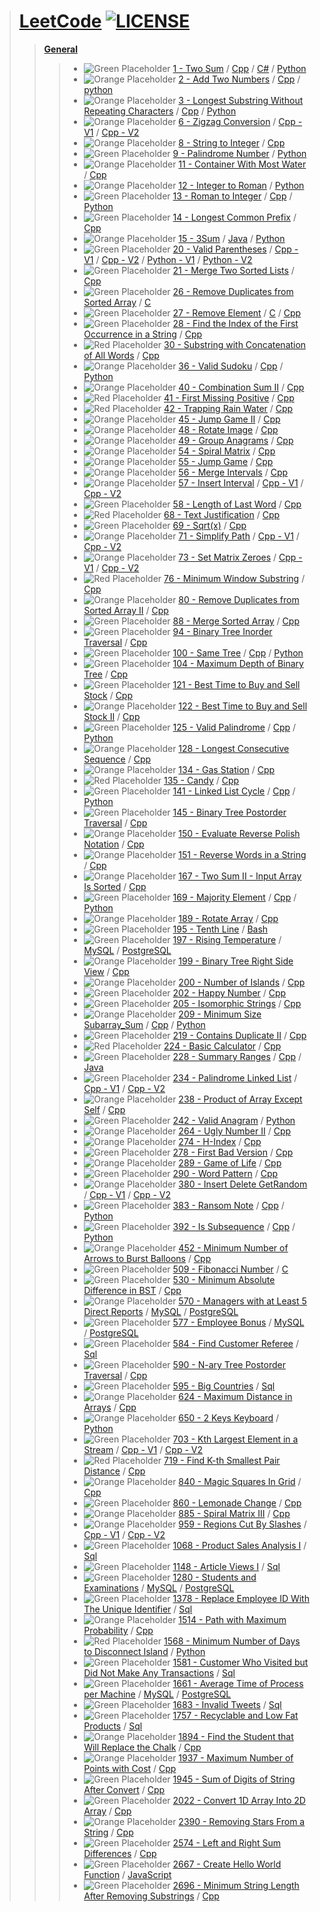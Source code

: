 > # [LeetCode](https://leetcode.com/u/shahar_30/) [![LICENSE](https://img.shields.io/badge/license-MIT-yellow.svg)](./LICENSE)
>> [**General**](./)
>>> - ![Green Placeholder](https://placehold.co/15x15/00ff00/00ff00.png) [1 - Two Sum](./leetcode-1-Two_Sum/) / [Cpp](./leetcode-1-Two_Sum/leetcode-1-Two_Sum.cpp) / [C#](./leetcode-1-Two_Sum/leetcode-1-Two_Sum.cs) / [Python](./leetcode-1-Two_Sum/leetcode-1-Two_Sum.py)
>>> - ![Orange Placeholder](https://placehold.co/15x15/ffa500/ffa500.png) [2 - Add Two Numbers](./leetcode-2-Add_Two_Numbers/) / [Cpp](./leetcode-2-Add_Two_Numbers/leetcode-2-Add_Two_Numbers.cpp) / [python](./leetcode-2-Add_Two_Numbers/leetcode-2-Add_Two_Numbers.py)
>>> - ![Orange Placeholder](https://placehold.co/15x15/ffa500/ffa500.png) [3 - Longest Substring Without Repeating Characters](./leetcode-3-Longest_Substring_Without_Repeating_Characters/) / [Cpp](./leetcode-3-Longest_Substring_Without_Repeating_Characters/leetcode-3-Longest_Substring_Without_Repeating_Characters.cpp) / [Python](./leetcode-3-Longest_Substring_Without_Repeating_Characters/leetcode-3-Longest_Substring_Without_Repeating_Characters.py)
>>> - ![Orange Placeholder](https://placehold.co/15x15/ffa500/ffa500.png) [6 - Zigzag Conversion](./leetcode-6-Zigzag_Conversion/) / [Cpp - V1](./leetcode-6-Zigzag_Conversion/leetcode-6-Zigzag_Conversion-V1.cpp) / [Cpp - V2](./leetcode-6-Zigzag_Conversion/leetcode-6-Zigzag_Conversion-V2.cpp)
>>> - ![Orange Placeholder](https://placehold.co/15x15/ffa500/ffa500.png) [8 - String to Integer](./leetcode-8-String_to_Integer/) / [Cpp](./leetcode-8-String_to_Integer/leetcode-8-String_to_Integer.cpp)
>>> - ![Green Placeholder](https://placehold.co/15x15/00ff00/00ff00.png) [9 - Palindrome Number](./leetcode-9-Palindrome_Number/) / [Python](./leetcode-9-Palindrome_Number/leetcode-9-Palindrome_Number.py)
>>> - ![Orange Placeholder](https://placehold.co/15x15/ffa500/ffa500.png) [11 - Container With Most Water](./leetcode-11-Container_With_Most_Water/) / [Cpp](./leetcode-11-Container_With_Most_Water/leetcode-11-Container_With_Most_Water.cpp)
>>> - ![Orange Placeholder](https://placehold.co/15x15/ffa500/ffa500.png) [12 - Integer to Roman](./leetcode-12-Integer_to_Roman/) / [Python](./leetcode-12-Integer_to_Roman/leetcode-12-Integer_to_Roman.py)
>>> - ![Green Placeholder](https://placehold.co/15x15/00ff00/00ff00.png) [13 - Roman to Integer](./leetcode-13-Roman_to_Integer/) / [Cpp](./leetcode-13-Roman_to_Integer/leetcode-13-Roman_to_Integer.cpp) / [Python](./leetcode-13-Roman_to_Integer/leetcode-13-Roman_to_Integer.py)
>>> - ![Green Placeholder](https://placehold.co/15x15/00ff00/00ff00.png) [14 - Longest Common Prefix](./leetcode-14-Longest_Common_Prefix/) / [Cpp](./leetcode-14-Longest_Common_Prefix/leetcode-14-Longest_Common_Prefix.cpp)
>>> - ![Orange Placeholder](https://placehold.co/15x15/ffa500/ffa500.png) [15 - 3Sum](./leetcode-15-3Sum/) / [Java](./leetcode-15-3Sum/leetcode_15_3Sum.java) / [Python](./leetcode-15-3Sum/leetcode_15_3Sum.py)
>>> - ![Green Placeholder](https://placehold.co/15x15/00ff00/00ff00.png) [20 - Valid Parentheses](./leetcode-20-Valid_Parentheses/) / [Cpp - V1](./leetcode-20-Valid_Parentheses/leetcode-20-Valid_Parentheses_V1.cpp) / [Cpp - V2](./leetcode-20-Valid_Parentheses/leetcode-20-Valid_Parentheses_v2.cpp) / [Python - V1](./leetcode-20-Valid_Parentheses/leetcode-20-Valid_Parentheses%20-%20V1.py) / [Python - V2](./leetcode-20-Valid_Parentheses/leetcode-20-Valid_Parentheses%20-%20V2.py)
>>> - ![Green Placeholder](https://placehold.co/15x15/00ff00/00ff00.png) [21 - Merge Two Sorted Lists](./leetcode-21-Merge_Two_Sorted_Lists/) / [Cpp](./leetcode-21-Merge_Two_Sorted_Lists/leetcode-21-Merge_Two_Sorted_Lists.cpp)
>>> - ![Green Placeholder](https://placehold.co/15x15/00ff00/00ff00.png) [26 - Remove Duplicates from Sorted Array](./leetcode-26-Remove_Duplicates_from_Sorted_Array/) / [C](./leetcode-26-Remove_Duplicates_from_Sorted_Array/leetcode-26-Remove_Duplicates_from_Sorted_Array.c)
>>> - ![Green Placeholder](https://placehold.co/15x15/00ff00/00ff00.png) [27 - Remove Element](./leetcode-27-Remove_Element/) / [C](./leetcode-27-Remove_Element/leetcode-27-Remove_Element.c) / [Cpp](./leetcode-27-Remove_Element/leetcode-27-Remove_Element.cpp)
>>> - ![Green Placeholder](https://placehold.co/15x15/00ff00/00ff00.png) [28 - Find the Index of the First Occurrence in a String](./leetcode-28-Find_the_Index_of_the_First_Occurrence_in_a_String/) / [Cpp](./leetcode-28-Find_the_Index_of_the_First_Occurrence_in_a_String/leetcode-28-Find_the_Index_of_the_First_Occurrence_in_a_String.cpp)
>>> - ![Red Placeholder](https://placehold.co/15x15/ff0000/ff0000.png) [30 - Substring with Concatenation of All Words](./leetcode-30-Substring_with_Concatenation_of_All_Words/) / [Cpp](./leetcode-30-Substring_with_Concatenation_of_All_Words/leetcode-30-Substring_with_Concatenation_of_All_Words.cpp)
>>> - ![Orange Placeholder](https://placehold.co/15x15/ffa500/ffa500.png) [36 - Valid Sudoku](./leetcode-36-Valid_Sudoku/) / [Cpp](./leetcode-36-Valid_Sudoku/leetcode-36-Valid_Sudoku.cpp) / [Python](./leetcode-36-Valid_Sudoku/leetcode-36-Valid_Sudoku.py)
>>> - ![Orange Placeholder](https://placehold.co/15x15/ffa500/ffa500.png) [40 - Combination Sum II](./leetcode-40-Combination_Sum_II/) / [Cpp](./leetcode-40-Combination_Sum_II/leetcode-40-Combination_Sum_II.cpp)
>>> - ![Red Placeholder](https://placehold.co/15x15/ff0000/ff0000.png) [41 - First Missing Positive](./leetcode-41-First_Missing_Positive/) / [Cpp](./leetcode-41-First_Missing_Positive/leetcode-41-First_Missing_Positive.cpp)
>>> - ![Red Placeholder](https://placehold.co/15x15/ff0000/ff0000.png) [42 - Trapping Rain Water](./leetcode-42-Trapping_Rain_Water/) / [Cpp](./leetcode-42-Trapping_Rain_Water/leetcode-42-Trapping_Rain_Water.cpp)
>>> - ![Orange Placeholder](https://placehold.co/15x15/ffa500/ffa500.png) [45 - Jump Game II](./leetcode-45-Jump_Game_II/) / [Cpp](./leetcode-45-Jump_Game_II/leetcode-45-Jump_Game_II.cpp)
>>> - ![Orange Placeholder](https://placehold.co/15x15/ffa500/ffa500.png) [48 - Rotate Image](./leetcode-48-Rotate_Image/) / [Cpp](./leetcode-48-Rotate_Image/leetcode-48-Rotate_Image.cpp)
>>> - ![Orange Placeholder](https://placehold.co/15x15/ffa500/ffa500.png) [49 - Group Anagrams](./leetcode-49-Group_Anagrams/) / [Cpp](./leetcode-49-Group_Anagrams/leetcode-49-Group_Anagrams.cpp)
>>> - ![Orange Placeholder](https://placehold.co/15x15/ffa500/ffa500.png) [54 - Spiral Matrix](./leetcode-54-Spiral_Matrix/) / [Cpp](./leetcode-54-Spiral_Matrix/leetcode-54-Spiral_Matrix.cpp)
>>> - ![Orange Placeholder](https://placehold.co/15x15/ffa500/ffa500.png) [55 - Jump Game](./leetcode-55-Jump_Game/) / [Cpp](./leetcode-55-Jump_Game/leetcode-55-Jump_Game.cpp)
>>> - ![Orange Placeholder](https://placehold.co/15x15/ffa500/ffa500.png) [56 - Merge Intervals](./leetcode-56-Merge_Intervals/) / [Cpp](./leetcode-56-Merge_Intervals/leetcode-56-Merge_Intervals.cpp)
>>> - ![Orange Placeholder](https://placehold.co/15x15/ffa500/ffa500.png) [57 - Insert Interval](./leetcode-57-Insert_Interval/) / [Cpp - V1](./leetcode-57-Insert_Interval/leetcode-57-Insert_Interval-V1.cpp) / [Cpp - V2](./leetcode-57-Insert_Interval/leetcode-57-Insert_Interval-V2.cpp)
>>> - ![Green Placeholder](https://placehold.co/15x15/00ff00/00ff00.png) [58 - Length of Last Word](./leetcode-58-Length_of_Last_Word/) / [Cpp](./leetcode-58-Length_of_Last_Word/leetcode-58-Length_of_Last_Word.cpp)
>>> - ![Red Placeholder](https://placehold.co/15x15/ff0000/ff0000.png) [68 - Text Justification](./leetcode-68-Text_Justification/) / [Cpp](./leetcode-68-Text_Justification/leetcode-68-Text_Justification.cpp)
>>> - ![Green Placeholder](https://placehold.co/15x15/00ff00/00ff00.png) [69 - Sqrt(x)](./leetcode-69-Sqrt(x)/) / [Cpp](./leetcode-69-Sqrt(x)/leetcode-69-Sqrt_x.cpp)
>>> - ![Orange Placeholder](https://placehold.co/15x15/ffa500/ffa500.png) [71 - Simplify Path](./leetcode-71-Simplify_Path/) / [Cpp - V1](./leetcode-71-Simplify_Path/leetcode-71-Simplify_Path-V1.cpp) / [Cpp - V2](./leetcode-71-Simplify_Path/leetcode-71-Simplify_Path-V2.cpp)
>>> - ![Orange Placeholder](https://placehold.co/15x15/ffa500/ffa500.png) [73 - Set Matrix Zeroes](./leetcode-73-Set_Matrix_Zeroes/) / [Cpp - V1](./leetcode-73-Set_Matrix_Zeroes/leetcode-73-Set_Matrix_Zeroes-V1.cpp) / [Cpp - V2](./leetcode-73-Set_Matrix_Zeroes/leetcode-73-Set_Matrix_Zeroes-V2.cpp)
>>> - ![Red Placeholder](https://placehold.co/15x15/ff0000/ff0000.png) [76 - Minimum Window Substring](./leetcode-76-Minimum_Window_Substring/) / [Cpp](./leetcode-76-Minimum_Window_Substring/leetcode-76-Minimum_Window_Substring.cpp)
>>> - ![Orange Placeholder](https://placehold.co/15x15/ffa500/ffa500.png) [80 - Remove Duplicates from Sorted Array II](./leetcode-80-Remove_Duplicates_from_Sorted_Array_II/) / [Cpp](./leetcode-80-Remove_Duplicates_from_Sorted_Array_II/leetcode-80-Remove_Duplicates_from_Sorted_Array_II.cpp)
>>> - ![Green Placeholder](https://placehold.co/15x15/00ff00/00ff00.png) [88 - Merge Sorted Array](./leetcode-88-Merge_Sorted_Array/) / [Cpp](./leetcode-88-Merge_Sorted_Array/leetcode-88-Merge_Sorted_Array.cpp)
>>> - ![Green Placeholder](https://placehold.co/15x15/00ff00/00ff00.png) [94 - Binary Tree Inorder Traversal](./leetcode-94-Binary_Tree_Inorder_Traversal/) / [Cpp](./leetcode-94-Binary_Tree_Inorder_Traversal/leetcode-94-Binary_Tree_Inorder_Traversal.cpp)
>>> - ![Green Placeholder](https://placehold.co/15x15/00ff00/00ff00.png) [100 - Same Tree](./leetcode-100-Same_Tree/) / [Cpp](./leetcode-100-Same_Tree/leetcode-100-Same_Tree.cpp) / [Python](./leetcode-100-Same_Tree/leetcode-100-Same_Tree.py)
>>> - ![Green Placeholder](https://placehold.co/15x15/00ff00/00ff00.png) [104 - Maximum Depth of Binary Tree](./leetcode-104-Maximum_Depth_of_Binary_Tree/) / [Cpp](./leetcode-104-Maximum_Depth_of_Binary_Tree/leetcode-104-Maximum_Depth_of_Binary_Tree.cpp)
>>> - ![Green Placeholder](https://placehold.co/15x15/00ff00/00ff00.png) [121 - Best Time to Buy and Sell Stock](./leetcode-121-Best_Time_to_Buy_and_Sell_Stock/) / [Cpp](./leetcode-121-Best_Time_to_Buy_and_Sell_Stock/leetcode-121-Best_Time_to_Buy_and_Sell_Stock.cpp)
>>> - ![Orange Placeholder](https://placehold.co/15x15/ffa500/ffa500.png) [122 - Best Time to Buy and Sell Stock II](./leetcode-122-Best_Time_to_Buy_and_Sell_Stock_II/) / [Cpp](./leetcode-122-Best_Time_to_Buy_and_Sell_Stock_II/leetcode-122-Best_Time_to_Buy_and_Sell_Stock_II.cpp)
>>> - ![Green Placeholder](https://placehold.co/15x15/00ff00/00ff00.png) [125 - Valid Palindrome](./leetcode-125-Valid_Palindrome/) / [Cpp](./leetcode-125-Valid_Palindrome/leetcode-125-Valid_Palindrome.cpp) / [Python](./leetcode-125-Valid_Palindrome/leetcode-125-Valid_Palindrome.py)
>>> - ![Orange Placeholder](https://placehold.co/15x15/ffa500/ffa500.png) [128 - Longest Consecutive Sequence](./leetcode-128-Longest_Consecutive_Sequence/) / [Cpp](./leetcode-128-Longest_Consecutive_Sequence/leetcode-128-Longest_Consecutive_Sequence.cpp)
>>> - ![Orange Placeholder](https://placehold.co/15x15/ffa500/ffa500.png) [134 - Gas Station](./leetcode-134-Gas_Station/) / [Cpp](./leetcode-134-Gas_Station/leetcode-134-Gas_Station.cpp)
>>> - ![Red Placeholder](https://placehold.co/15x15/ff0000/ff0000.png) [135 - Candy](./leetcode-135-Candy/) / [Cpp](./leetcode-135-Candy/leetcode-135-Candy.cpp)
>>> - ![Green Placeholder](https://placehold.co/15x15/00ff00/00ff00.png) [141 - Linked List Cycle](./leetcode-141-Linked_List_Cycle/) / [Cpp](./leetcode-141-Linked_List_Cycle/leetcode-141-Linked_List_Cycle.cpp) / [Python](./leetcode-141-Linked_List_Cycle/leetcode-141-Linked_List_Cycle.py)
>>> - ![Green Placeholder](https://placehold.co/15x15/00ff00/00ff00.png) [145 - Binary Tree Postorder Traversal](./leetcode-145-Binary_Tree_Postorder_Traversal/) / [Cpp](./leetcode-145-Binary_Tree_Postorder_Traversal/leetcode-145-Binary_Tree_Postorder_Traversal.cpp)
>>> - ![Orange Placeholder](https://placehold.co/15x15/ffa500/ffa500.png) [150 - Evaluate Reverse Polish Notation](./leetcode-150-Evaluate_Reverse_Polish_Notation/) / [Cpp](./leetcode-150-Evaluate_Reverse_Polish_Notation/leetcode-150-Evaluate_Reverse_Polish_Notation.cpp)
>>> - ![Orange Placeholder](https://placehold.co/15x15/ffa500/ffa500.png) [151 - Reverse Words in a String](./leetcode-151-Reverse_Words_in_a_String/) / [Cpp](./leetcode-151-Reverse_Words_in_a_String/leetcode-151-Reverse_Words_in_a_String.cpp)
>>> - ![Orange Placeholder](https://placehold.co/15x15/ffa500/ffa500.png) [167 - Two Sum II - Input Array Is Sorted](./leetcode-167-Two_Sum_II_-_Input_Array_Is_Sorted/) / [Cpp](./leetcode-167-Two_Sum_II_-_Input_Array_Is_Sorted/leetcode-167-Two_Sum_II_-_Input_Array_Is_Sorted.cpp)
>>> - ![Green Placeholder](https://placehold.co/15x15/00ff00/00ff00.png) [169 - Majority Element](./leetcode-169-Majority_Element/) / [Cpp](./leetcode-169-Majority_Element/leetcode-169-Majority_Element.cpp) / [Python](./leetcode-169-Majority_Element/leetcode-169-Majority_Element.py)
>>> - ![Orange Placeholder](https://placehold.co/15x15/ffa500/ffa500.png) [189 - Rotate Array](./leetcode-189-Rotate_Array/) / [Cpp](./leetcode-189-Rotate_Array/leetcode-189-Rotate_Array.cpp)
>>> - ![Green Placeholder](https://placehold.co/15x15/00ff00/00ff00.png) [195 - Tenth Line](./leetcode-195-Tenth_Line/) / [Bash](./leetcode-195-Tenth_Line/leetcode-195-Tenth_Line.sh)
>>> - ![Green Placeholder](https://placehold.co/15x15/00ff00/00ff00.png) [197 - Rising Temperature](./leetcode-197-Rising_Temperature/) / [MySQL](./leetcode-197-Rising_Temperature/leetcode-197-Rising_Temperature-MySQL.sql) / [PostgreSQL](./leetcode-197-Rising_Temperature/leetcode-197-Rising_Temperature-PostgreSQL.sql)
>>> - ![Orange Placeholder](https://placehold.co/15x15/ffa500/ffa500.png) [199 - Binary Tree Right Side View](./leetcode-199-Binary_Tree_Right_Side_View/) / [Cpp](./leetcode-199-Binary_Tree_Right_Side_View/leetcode-199-Binary_Tree_Right_Side_View.cpp)
>>> - ![Orange Placeholder](https://placehold.co/15x15/ffa500/ffa500.png) [200 - Number of Islands](./leetcode-200-Number_of_Islands/) / [Cpp](./leetcode-200-Number_of_Islands/leetcode-200-Number_of_Islands.cpp)
>>> - ![Green Placeholder](https://placehold.co/15x15/00ff00/00ff00.png) [202 - Happy Number](./leetcode-202-Happy_Number/) / [Cpp](./leetcode-202-Happy_Number/leetcode-202-Happy_Number.cpp)
>>> - ![Green Placeholder](https://placehold.co/15x15/00ff00/00ff00.png) [205 - Isomorphic Strings](./leetcode-205-Isomorphic_Strings/) / [Cpp](./leetcode-205-Isomorphic_Strings/leetcode-205-Isomorphic_Strings.cpp)
>>> - ![Orange Placeholder](https://placehold.co/15x15/ffa500/ffa500.png) [209 - Minimum Size Subarray_Sum](./leetcode-209-Minimum_Size_Subarray_Sum/) / [Cpp](./leetcode-209-Minimum_Size_Subarray_Sum/leetcode-209-Minimum_Size_Subarray_Sum.cpp) / [Python](./leetcode-209-Minimum_Size_Subarray_Sum/leetcode-209-Minimum_Size_Subarray_Sum.py)
>>> - ![Green Placeholder](https://placehold.co/15x15/00ff00/00ff00.png) [219 - Contains Duplicate II](./leetcode-219-Contains_Duplicate_II/) / [Cpp](./leetcode-219-Contains_Duplicate_II/leetcode-219-Contains_Duplicate_II.cpp)
>>> - ![Red Placeholder](https://placehold.co/15x15/ff0000/ff0000.png) [224 - Basic Calculator](./leetcode-224-Basic_Calculator/) / [Cpp](./leetcode-224-Basic_Calculator/leetcode-224-Basic_Calculator.cpp)
>>> - ![Green Placeholder](https://placehold.co/15x15/00ff00/00ff00.png) [228 - Summary Ranges](./leetcode-228-SummaryRanges/) / [Cpp](./leetcode-228-SummaryRanges/leetcode-228-SummaryRanges.cpp) / [Java](./leetcode-228-SummaryRanges/leetcode_228_SummaryRanges.java)
>>> - ![Green Placeholder](https://placehold.co/15x15/00ff00/00ff00.png) [234 - Palindrome Linked List](./leetcode-234-Palindrome_Linked_List/) / [Cpp - V1](./leetcode-234-Palindrome_Linked_List/leetcode-234-Palindrome_Linked_List-V1.cpp) / [Cpp - V2](./leetcode-234-Palindrome_Linked_List/leetcode-234-Palindrome_Linked_List-V2.cpp)
>>> - ![Orange Placeholder](https://placehold.co/15x15/ffa500/ffa500.png) [238 - Product of Array Except Self](./leetcode-238-Product_of_Array_Except_Self/) / [Cpp](./leetcode-238-Product_of_Array_Except_Self/leetcode-238-Product_of_Array_Except_Self.cpp)
>>> - ![Green Placeholder](https://placehold.co/15x15/00ff00/00ff00.png) [242 - Valid Anagram](./leetcode-242-Valid_Anagram/) / [Python](./leetcode-242-Valid_Anagram/leetcode-242-Valid_Anagram.py)
>>> - ![Orange Placeholder](https://placehold.co/15x15/ffa500/ffa500.png) [264 - Ugly Number II](./leetcode-264-Ugly_Number_II/) / [Cpp](./leetcode-264-Ugly_Number_II/leetcode-264-Ugly_Number_II.cpp)
>>> - ![Orange Placeholder](https://placehold.co/15x15/ffa500/ffa500.png) [274 - H-Index](./leetcode-274-H-Index/) / [Cpp](./leetcode-274-H-Index/leetcode-274-H-Index.cpp)
>>> - ![Green Placeholder](https://placehold.co/15x15/00ff00/00ff00.png) [278 - First Bad Version](./leetcode-278-First_Bad_Version/) / [Cpp](./leetcode-278-First_Bad_Version/leetcode-278-First_Bad_Version.cpp)
>>> - ![Orange Placeholder](https://placehold.co/15x15/ffa500/ffa500.png) [289 - Game of Life](./leetcode-289-Game_of_Life/) / [Cpp](./leetcode-289-Game_of_Life/leetcode-289-Game_of_Life.cpp)
>>> - ![Green Placeholder](https://placehold.co/15x15/00ff00/00ff00.png) [290 - Word Pattern](./leetcode-290-Word_Pattern/) / [Cpp](./leetcode-290-Word_Pattern/leetcode-290-Word_Pattern.cpp)
>>> - ![Orange Placeholder](https://placehold.co/15x15/ffa500/ffa500.png) [380 - Insert Delete GetRandom](./leetcode-380-Insert_Delete_GetRandom/) / [Cpp - V1](./leetcode-380-Insert_Delete_GetRandom/leetcode-380-Insert_Delete_GetRandom-V1.cpp) / [Cpp - V2](./leetcode-380-Insert_Delete_GetRandom/leetcode-380-Insert_Delete_GetRandom-V2.cpp)
>>> - ![Green Placeholder](https://placehold.co/15x15/00ff00/00ff00.png) [383 - Ransom Note](./leetcode-383-Ransom_Note/) / [Cpp](./leetcode-383-Ransom_Note/leetcode-383-Ransom_Note.cpp) / [Python](./leetcode-383-Ransom_Note/leetcode-383-Ransom_Note.py)
>>> - ![Green Placeholder](https://placehold.co/15x15/00ff00/00ff00.png) [392 - Is Subsequence](./leetcode-392-Is_Subsequence/) / [Cpp](./leetcode-392-Is_Subsequence/leetcode-392-Is_Subsequence.cpp) / [Python](./leetcode-392-Is_Subsequence/leetcode-392-Is_Subsequence.py)
>>> - ![Orange Placeholder](https://placehold.co/15x15/ffa500/ffa500.png) [452 - Minimum Number of Arrows to Burst Balloons](./leetcode-452-Minimum_Number_of_Arrows_to_Burst_Balloons/) / [Cpp](./leetcode-452-Minimum_Number_of_Arrows_to_Burst_Balloons/leetcode-452-Minimum_Number_of_Arrows_to_Burst_Balloons.cpp)
>>> - ![Green Placeholder](https://placehold.co/15x15/00ff00/00ff00.png) [509 - Fibonacci Number](./leetcode-509-Fibonacci_Number/) / [C](./leetcode-509-Fibonacci_Number/leetcode-509-Fibonacci_Number.c)
>>> - ![Green Placeholder](https://placehold.co/15x15/00ff00/00ff00.png) [530 - Minimum Absolute Difference in BST](./leetcode-530-Minimum_Absolute_Difference_in_BST/) / [Cpp](./leetcode-530-Minimum_Absolute_Difference_in_BST/leetcode-530-Minimum_Absolute_Difference_in_BST.cpp)
>>> - ![Orange Placeholder](https://placehold.co/15x15/ffa500/ffa500.png) [570 - Managers with at Least 5 Direct Reports](./leetcode-570-Managers_with_at_Least_5_Direct_Reports/) / [MySQL](./leetcode-570-Managers_with_at_Least_5_Direct_Reports/leetcode-570-Managers_with_at_Least_5_Direct_Reports-MySQL.sql) / [PostgreSQL](./leetcode-570-Managers_with_at_Least_5_Direct_Reports/leetcode-570-Managers_with_at_Least_5_Direct_Reports-PostgreSQL.sql)
>>> - ![Green Placeholder](https://placehold.co/15x15/00ff00/00ff00.png) [577 - Employee Bonus](./leetcode-577-Employee_Bonus/) / [MySQL](./leetcode-577-Employee_Bonus/leetcode-577-Employee_Bonus-MySQL.sql) / [PostgreSQL](./leetcode-577-Employee_Bonus/leetcode-577-Employee_Bonus-PostgreSQL.sql)
>>> - ![Green Placeholder](https://placehold.co/15x15/00ff00/00ff00.png) [584 - Find Customer Referee](./leetcode-584-Find_Customer_Referee/) / [Sql](./leetcode-584-Find_Customer_Referee/leetcode-584-Find_Customer_Referee.sql)
>>> - ![Green Placeholder](https://placehold.co/15x15/00ff00/00ff00.png) [590 - N-ary Tree Postorder Traversal](./leetcode-590-N-ary_Tree_Postorder_Traversal/) / [Cpp](./leetcode-590-N-ary_Tree_Postorder_Traversal/leetcode-590-N-ary_Tree_Postorder_Traversal.cpp)
>>> - ![Green Placeholder](https://placehold.co/15x15/00ff00/00ff00.png) [595 - Big Countries](./leetcode-595-Big_Countries/) / [Sql](./leetcode-595-Big_Countries/leetcode-595-Big_Countries.sql)
>>> - ![Orange Placeholder](https://placehold.co/15x15/ffa500/ffa500.png) [624 - Maximum Distance in Arrays](./leetcode-624-Maximum_Distance_in_Arrays/) / [Cpp](./leetcode-624-Maximum_Distance_in_Arrays/leetcode-624-Maximum_Distance_in_Arrays.cpp)
>>> - ![Orange Placeholder](https://placehold.co/15x15/ffa500/ffa500.png) [650 - 2 Keys Keyboard](./leetcode-650-2_Keys_Keyboard/) / [Python](./leetcode-650-2_Keys_Keyboard/leetcode-650-2_Keys_Keyboard.py)
>>> - ![Green Placeholder](https://placehold.co/15x15/00ff00/00ff00.png) [703 - Kth Largest Element in a Stream](./leetcode-703-Kth_Largest_Element_in_a_Stream/) / [Cpp - V1](./leetcode-703-Kth_Largest_Element_in_a_Stream/leetcode-703-Kth_Largest_Element_in_a_Stream-V1.cpp) / [Cpp - V2](./leetcode-703-Kth_Largest_Element_in_a_Stream/leetcode-703-Kth_Largest_Element_in_a_Stream-V2.cpp)
>>> - ![Red Placeholder](https://placehold.co/15x15/ff0000/ff0000.png) [719 - Find K-th Smallest Pair Distance](./leetcode-719-Find_K-th_Smallest_Pair_Distance/) / [Cpp](./leetcode-719-Find_K-th_Smallest_Pair_Distance/leetcode-719-Find_K-th_Smallest_Pair_Distance.cpp)
>>> - ![Orange Placeholder](https://placehold.co/15x15/ffa500/ffa500.png) [840 - Magic Squares In Grid](./leetcode-840-Magic_Squares_In_Grid/) / [Cpp](./leetcode-840-Magic_Squares_In_Grid/leetcode-840-Magic_Squares_In_Grid.cpp)
>>> - ![Green Placeholder](https://placehold.co/15x15/00ff00/00ff00.png) [860 - Lemonade Change](./leetcode-860-Lemonade_Change/) / [Cpp](./leetcode-860-Lemonade_Change/leetcode-860-Lemonade_Change.cpp)
>>> - ![Orange Placeholder](https://placehold.co/15x15/ffa500/ffa500.png) [885 - Spiral Matrix III](./leetcode-885-Spiral_Matrix_III/) / [Cpp](./leetcode-885-Spiral_Matrix_III/leetcode-885-Spiral_Matrix_III.cpp)
>>> - ![Orange Placeholder](https://placehold.co/15x15/ffa500/ffa500.png) [959 - Regions Cut By Slashes](./leetcode-959-Regions_Cut_By_Slashes/) / [Cpp - V1](./leetcode-959-Regions_Cut_By_Slashes/leetcode-959-Regions_Cut_By_Slashes-V1.cpp) / [Cpp - V2](./leetcode-959-Regions_Cut_By_Slashes/leetcode-959-Regions_Cut_By_Slashes-V2.cpp)
>>> - ![Green Placeholder](https://placehold.co/15x15/00ff00/00ff00.png) [1068 - Product Sales Analysis I](./leetcode-1068-Product_Sales_Analysis_I/) / [Sql](./leetcode-1068-Product_Sales_Analysis_I/leetcode-1068-Product_Sales_Analysis_I.sql)
>>> - ![Green Placeholder](https://placehold.co/15x15/00ff00/00ff00.png) [1148 - Article Views I](./leetcode-1148-Article_Views_I/) / [Sql](./leetcode-1148-Article_Views_I/leetcode-1148-Article_Views_I.sql)
>>> - ![Green Placeholder](https://placehold.co/15x15/00ff00/00ff00.png) [1280 - Students and Examinations](./leetcode-1280-Students_and_Examinations/) / [MySQL](./leetcode-1280-Students_and_Examinations/leetcode-1280-Students_and_Examinations-MySQL.sql) / [PostgreSQL](./leetcode-1280-Students_and_Examinations/leetcode-1280-Students_and_Examinations-PostgreSQL.sql)
>>> - ![Green Placeholder](https://placehold.co/15x15/00ff00/00ff00.png) [1378 - Replace Employee ID With The Unique Identifier](./leetcode-1378-Replace_Employee_ID_With_The_Unique_Identifier/) / [Sql](./leetcode-1378-Replace_Employee_ID_With_The_Unique_Identifier/leetcode-1378-Replace_Employee_ID_With_The_Unique_Identifier.sql)
>>> - ![Orange Placeholder](https://placehold.co/15x15/ffa500/ffa500.png) [1514 - Path with Maximum Probability](./leetcode-1514-Path_with_Maximum_Probability/) / [Cpp](./leetcode-1514-Path_with_Maximum_Probability/leetcode-1514-Path_with_Maximum_Probability.cpp)
>>> - ![Red Placeholder](https://placehold.co/15x15/ff0000/ff0000.png) [1568 - Minimum Number of Days to Disconnect Island](./leetcode-1568-Minimum_Number_of_Days_to_Disconnect_Island/) / [Python](./leetcode-1568-Minimum_Number_of_Days_to_Disconnect_Island/leetcode-1568-Minimum_Number_of_Days_to_Disconnect_Island.py)
>>> - ![Green Placeholder](https://placehold.co/15x15/00ff00/00ff00.png) [1581 - Customer Who Visited but Did Not Make Any Transactions](./leetcode-1581-Customer_Who_Visited_but_Did_Not_Make_Any_Transactions/) / [Sql](./leetcode-1581-Customer_Who_Visited_but_Did_Not_Make_Any_Transactions/leetcode-1581-Customer_Who_Visited_but_Did_Not_Make_Any_Transactions.sql)
>>> - ![Green Placeholder](https://placehold.co/15x15/00ff00/00ff00.png) [1661 - Average Time of Process per Machine](./leetcode-1661-Average_Time_of_Process_per_Machine/) / [MySQL](./leetcode-1661-Average_Time_of_Process_per_Machine/leetcode-1661-Average_Time_of_Process_per_Machine-MySQL.sql) / [PostgreSQL](./leetcode-1661-Average_Time_of_Process_per_Machine/leetcode-1661-Average_Time_of_Process_per_Machine-PostgreSQL.sql)
>>> - ![Green Placeholder](https://placehold.co/15x15/00ff00/00ff00.png) [1683 - Invalid Tweets](./leetcode-1683-Invalid_Tweets/) / [Sql](./leetcode-1683-Invalid_Tweets/leetcode-1683-Invalid_Tweets.sql)
>>> - ![Green Placeholder](https://placehold.co/15x15/00ff00/00ff00.png) [1757 - Recyclable and Low Fat Products](./leetcode-1757-Recyclable_and_Low_Fat_Products/) / [Sql](./leetcode-1757-Recyclable_and_Low_Fat_Products/leetcode-1757-Recyclable_and_Low_Fat_Products.sql)
>>> - ![Orange Placeholder](https://placehold.co/15x15/ffa500/ffa500.png) [1894 - Find the Student that Will Replace the Chalk](./leetcode-1894-Find_the_Student_that_Will_Replace_the_Chalk/) / [Cpp](./leetcode-1894-Find_the_Student_that_Will_Replace_the_Chalk/leetcode-1894-Find_the_Student_that_Will_Replace_the_Chalk.cpp)
>>> - ![Orange Placeholder](https://placehold.co/15x15/ffa500/ffa500.png) [1937 - Maximum Number of Points with Cost](./leetcode-1937-Maximum_Number_of_Points_with_Cost/) / [Cpp](./leetcode-1937-Maximum_Number_of_Points_with_Cost/leetcode-1937-Maximum_Number_of_Points_with_Cost.cpp)
>>> - ![Green Placeholder](https://placehold.co/15x15/00ff00/00ff00.png) [1945 - Sum of Digits of String After Convert](./leetcode-1945-Sum_of_Digits_of_String_After_Convert/) / [Cpp](./leetcode-1945-Sum_of_Digits_of_String_After_Convert/leetcode-1945-Sum_of_Digits_of_String_After_Convert.cpp)
>>> - ![Green Placeholder](https://placehold.co/15x15/00ff00/00ff00.png) [2022 - Convert 1D Array Into 2D Array](./leetcode-2022-Convert_1D_Array_Into_2D_Array/) / [Cpp](./leetcode-2022-Convert_1D_Array_Into_2D_Array/leetcode-2022-Convert_1D_Array_Into_2D_Array.cpp)
>>> - ![Orange Placeholder](https://placehold.co/15x15/ffa500/ffa500.png) [2390 - Removing Stars From a String](./leetcode-2390-Removing_Stars_From_a_String/) / [Cpp](./leetcode-2390-Removing_Stars_From_a_String/leetcode-2390-Removing_Stars_From_a_String.cpp)
>>> - ![Green Placeholder](https://placehold.co/15x15/00ff00/00ff00.png) [2574 - Left and Right Sum Differences](./leetcode-2574-Left_and_Right_Sum_Differences/) / [Cpp](./leetcode-2574-Left_and_Right_Sum_Differences/leetcode-2574-Left_and_Right_Sum_Differences.cpp)
>>> - ![Green Placeholder](https://placehold.co/15x15/00ff00/00ff00.png) [2667 - Create Hello World Function](./leetcode-2667-Create_Hello_World_Function/) / [JavaScript](./leetcode-2667-Create_Hello_World_Function/leetcode-2667-Create_Hello_World_Function.js)
>>> - ![Green Placeholder](https://placehold.co/15x15/00ff00/00ff00.png) [2696 - Minimum String Length After Removing Substrings](./leetcode-2696-Minimum_String_Length_After_Removing_Substrings/) / [Cpp](./leetcode-2696-Minimum_String_Length_After_Removing_Substrings/leetcode-2696-Minimum_String_Length_After_Removing_Substrings.cpp)
>